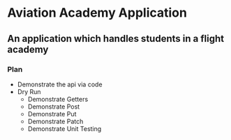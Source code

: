 # Aviation Academy Application

## An application which handles students in a flight academy

### Plan
* Demonstrate the api via code
* Dry Run
  * Demonstrate Getters
  * Demonstrate Post
  * Demonstrate Put
  * Demonstrate Patch
  * Demonstrate Unit Testing

